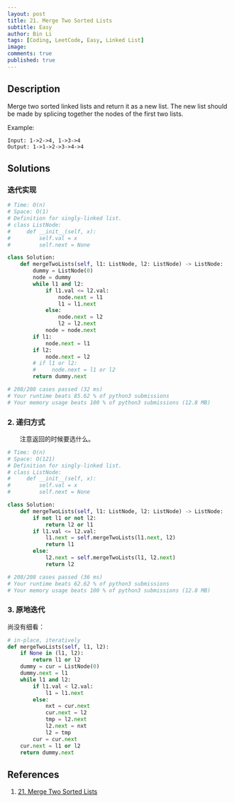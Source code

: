 ```yaml
---
layout: post
title: 21. Merge Two Sorted Lists
subtitle: Easy
author: Bin Li
tags: [Coding, LeetCode, Easy, Linked List]
image: 
comments: true
published: true
---
```



## Description
Merge two sorted linked lists and return it as a new list. The new list should be made by splicing together the nodes of the first two lists.

Example:

```
Input: 1->2->4, 1->3->4
Output: 1->1->2->3->4->4
```

## Solutions
### 迭代实现
```python
# Time: O(n)
# Space: O(1)
# Definition for singly-linked list.
# class ListNode:
#     def __init__(self, x):
#         self.val = x
#         self.next = None

class Solution:
    def mergeTwoLists(self, l1: ListNode, l2: ListNode) -> ListNode:
        dummy = ListNode(0)
        node = dummy
        while l1 and l2:
            if l1.val <= l2.val:
                node.next = l1
                l1 = l1.next
            else:
                node.next = l2
                l2 = l2.next
            node = node.next
        if l1:
            node.next = l1
        if l2:
            node.next = l2
        # if l1 or l2:
        #     node.next = l1 or l2
        return dummy.next

# 208/208 cases passed (32 ms)
# Your runtime beats 85.62 % of python3 submissions
# Your memory usage beats 100 % of python3 submissions (12.8 MB)
```

### 2. 递归方式
　　注意返回的时候要选什么。
```python
# Time: O(n)
# Space: O(121)
# Definition for singly-linked list.
# class ListNode:
#     def __init__(self, x):
#         self.val = x
#         self.next = None

class Solution:
    def mergeTwoLists(self, l1: ListNode, l2: ListNode) -> ListNode:
        if not l1 or not l2:
            return l2 or l1
        if l1.val <= l2.val:
            l1.next = self.mergeTwoLists(l1.next, l2)
            return l1
        else:
            l2.next = self.mergeTwoLists(l1, l2.next)
            return l2

# 208/208 cases passed (36 ms)
# Your runtime beats 62.62 % of python3 submissions
# Your memory usage beats 100 % of python3 submissions (12.8 MB)
```

### 3. 原地迭代
尚没有细看：
```python
# in-place, iteratively        
def mergeTwoLists(self, l1, l2):
    if None in (l1, l2):
        return l1 or l2
    dummy = cur = ListNode(0)
    dummy.next = l1
    while l1 and l2:
        if l1.val < l2.val:
            l1 = l1.next
        else:
            nxt = cur.next
            cur.next = l2
            tmp = l2.next
            l2.next = nxt
            l2 = tmp
        cur = cur.next
    cur.next = l1 or l2
    return dummy.next
```

## References
1. [21. Merge Two Sorted Lists](https://leetcode.com/problems/merge-two-sorted-lists/)